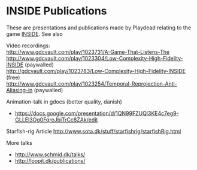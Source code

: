 # INSIDE Publications
These are presentations and publications made by Playdead relating to the game <a href="http://playdead.com/inside/">INSIDE</a>.
See also

Video recordings:<br>
http://www.gdcvault.com/play/1023731/A-Game-That-Listens-The<br>
http://www.gdcvault.com/play/1023304/Low-Complexity-High-Fidelity-INSIDE (paywalled)<br>
http://gdcvault.com/play/1023783/Low-Complexity-High-Fidelity-INSIDE (free)<br>
http://www.gdcvault.com/play/1023254/Temporal-Reprojection-Anti-Aliasing-in (paywalled)<br>

Animation-talk in gdocs (better quality, danish)
- https://docs.google.com/presentation/d/1QN99FZUQl3KE4c7eg9-GLLEl3Og0FqreJbiTrCc8ZAk/edit

Starfish-rig Article
http://www.sota.dk/stuff/starfishrig/starfishRig.html

More talks
- http://www.schmid.dk/talks/
- http://loopit.dk/publications/
